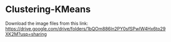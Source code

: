 # Clustering-KMeans
Download the image files from this link: https://drive.google.com/drive/folders/1bQOm886ln2PY0sfSPwIW4Hx6tp29XK2M?usp=sharing
